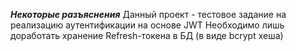 ***Некоторые разъяснения***
Данный проект - тестовое задание на реализацию аутентификации на основе JWT
Необходимо лишь доработать хранение Refresh-токена в БД (в виде bcrypt хеша)
